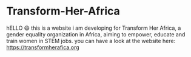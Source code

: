 # Transform-Her-Africa

hELLO 😄 this is a website i am developing for Transform Her Africa, a gender equality organization in Africa, aiming to empower, educate and train women in STEM jobs. 
you can have a look at the website here:
https://transformherafica.org
